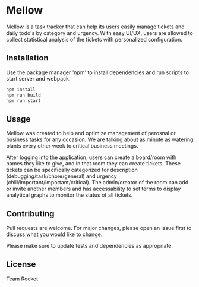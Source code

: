# Mellow

  Mellow is a task tracker that can help its users easily manage tickets and daily todo's by category and urgency.
  With easy UI/UX, users are allowed to collect statistical analysis of the tickets with personalized configuration.

## Installation

  Use the package manager 'npm' to install dependencies and run scripts to start server and webpack.

```bash
npm install
npm run build
npm run start
```

## Usage

  Mellow was created to help and optimize management of perosnal or business tasks for any occasion.
  We are talking about as minute as watering plants every other week to critical business meetings.
  
  After logging into the application, users can create a board/room with names they like to give, and in that room they can create tickets.
  These tickets can be specifically categorized for description (debugging/task/chore/general) and urgency (chill/important/important/critical).
  The admin/creator of the room can add or invite another members and has accessability to set terms to display analytical graphs to monitor the status of all tickets.
  

## Contributing

  Pull requests are welcome. For major changes, please open an issue first to discuss what you would like to change.

  Please make sure to update tests and dependencies as appropriate.


## License
  
  Team Rocket
